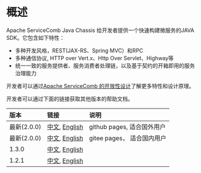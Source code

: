 # 概述
Apache ServiceComb Java Chassis 给开发者提供一个快速构建微服务的JAVA SDK。它包含如下特性：

* 多种开发风格，REST(JAX-RS、Spring MVC）和RPC
* 多种通信协议, HTTP over Vert.x、Http Over Servlet、Highway等
* 统一一致的服务提供者、服务消费者处理链，以及基于契约的开箱即用的服务治理能力

开发者可以通过[Apache ServiceComb 的开放性设计](http://servicecomb.apache.org/cn/docs/open-design/)了解更多特性和设计原理。

开发者可以通过下面的链接获取其他版本的帮助文档。

| 版本| 链接 | 说明 |
| :--- | :--- | :--- |
| 最新(2.0.0) | [中文](https://docs.servicecomb.io/java-chassis/zh_CN/), [English](https://docs.servicecomb.io/java-chassis/en_US/)| github pages, 适合国外用户|
| 最新(2.0.0) | [中文](http://liubao68.gitee.io/servicecomb-java-chassis-doc/java-chassis/zh_CN/), [English](http://liubao68.gitee.io/servicecomb-java-chassis-doc/java-chassis/en_US/)| gitee pages， 适合国内用户|
| 1.3.0 | [中文](https://docs.servicecomb.io/java-chassis/1.x/zh_CN/), [English](https://docs.servicecomb.io/java-chassis/1.x/en_US/)| |
| 1.2.1 | [中文](https://docs.servicecomb.io/java-chassis/1.x/zh_CN/), [English](https://docs.servicecomb.io/java-chassis/1.x/en_US/)| |